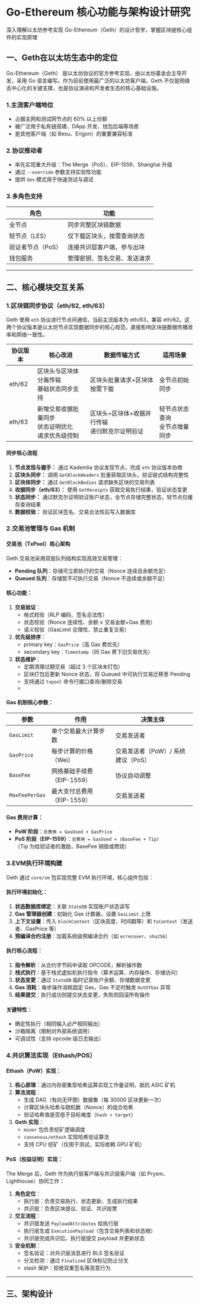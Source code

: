 # Go-Ethereum 核心功能与架构设计研究
深入理解以太坊参考实现 Go-Ethereum（Geth）的设计哲学，掌握区块链核心组件的实现原理

## 一、Geth在以太坊生态中的定位
Go-Ethereum（Geth） 是以太坊协议的官方参考实现，由以太坊基金会主导开发，采用 Go 语言编写。作为目前使用最广泛的以太坊客户端，Geth 不仅是网络去中心化的关键支撑，也是协议演进和开发者生态的核心基础设施。

### 1.主流客户端地位
- 占据主网和测试网节点的 60% 以上份额
- 被广泛用于私有链搭建、DApp 开发、钱包后端等场景
- 是其他客户端（如 Besu、Erigon）的重要兼容标准

### 2.协议推动者
- 率先实现重大升级：The Merge（PoS）、EIP-1559、Shanghai 升级
- 通过 `--override` 参数支持实验性功能
- 提供 `dev` 模式用于快速测试与调试

### 3.多角色支持
| 角色 | 功能 |
|------|------|
| 全节点 | 同步完整区块链数据 |
| 轻节点（LES） | 仅下载区块头，按需查询状态 |
| 验证者节点（PoS） | 连接共识层客户端，参与出块 |
| 钱包服务 | 管理密钥、签名交易、发送请求 |

---

## 二、核心模块交互关系

### 1.区块链同步协议（eth/62, eth/63）
Geth 使用 `eth` 协议进行节点间通信，当前主流版本为 eth/63，兼容 eth/62。这两个协议版本是以太坊节点实现数据同步的核心规范，直接影响区块链数据传播效率和网络一致性。

| 协议版本 | 核心改进 | 数据传输方式 | 适用场景 |
|--------|----------|------------|---------|
| eth/62 | 区块头与区块体分离传输<br>基础状态同步支持 | 区块头批量请求+区块体按需下载 | 全节点初始同步 |
| eth/63 | 新增交易收据批量同步<br>状态证明优化<br>请求优先级控制 | 区块头+区块体+收据并行传输<br>递归默克尔证明验证 | 轻节点状态查询<br>全节点增量同步 |

#### 同步核心流程
1. **节点发现与握手：** 通过 Kademlia 协议发现节点，完成 `eth` 协议版本协商
2. **区块头同步：** 调用 `GetBlockHeaders` 批量获取区块头，验证链式结构完整性
3. **区块体同步：** 通过 `GetBlockBodies` 请求缺失区块的交易列表
4. **收据同步（eth/63）：** 使用 `GetReceipts` 获取交易执行结果，验证状态变更
5. **状态同步：** 通过默克尔证明验证账户状态，全节点存储完整状态，轻节点仅缓存查询结果
6. **数据校验：** 验证区块签名、交易合法性后写入数据库

### 2.交易池管理与 Gas 机制

#### 交易池（TxPool）核心架构
Geth 交易池采用双层队列结构实现高效交易管理：
- **Pending 队列**：存储可立即执行的交易（Nonce 连续且余额充足）
- **Queued 队列**：存储暂不可执行交易（Nonce 不连续或余额不足）

#### 核心功能：
1. **交易验证**：
    - 格式校验（RLP 编码、签名合法性）
    - 状态校验（Nonce 连续性、余额 ≥ 交易金额+Gas 费用）
    - 语义校验（GasLimit 合理性、禁止重复交易）
2. **优先级排序**：
    -  primary key：`GasPrice`（高 Gas 费优先）
    -  secondary key：`Timestamp`（同 Gas 费下旧交易优先）
3. **状态维护**：
    - 定期清理过期交易（超过 3 个区块未打包）
    - 区块打包后更新 Nonce 状态，将 Queued 中可执行交易迁移至 Pending
    - 支持通过 `txpool` 命令行接口查询/删除交易
    - 
#### Gas 机制核心参数：
| 参数 | 作用 | 决策主体 |
|------|------|---------|
| `GasLimit` | 单个交易最大计算步数 | 交易发送者 |
| `GasPrice` | 每步计算的价格（Wei） | 交易发送者（PoW）/ 系统建议（PoS） |
| `BaseFee` | 网络基础手续费（EIP-1559） | 协议自动调整 |
| `MaxFeePerGas` | 最大支付总费用（EIP-1559） | 交易发送者 |

#### Gas 费用计算：
- **PoW 阶段**：`总费用 = GasUsed × GasPrice`
- **PoS 阶段（EIP-1559）**：`总费用 = GasUsed × (BaseFee + Tip)`  
  （Tip 为给验证者的激励，BaseFee 销毁或燃烧）

### 3.EVM执行环境构建
Geth 通过 `core/vm` 包实现完整 EVM 执行环境，核心组件包括：

#### 执行环境初始化：
1. **状态数据库绑定**：关联 `StateDB` 实现账户状态读写
2. **Gas 管理器创建**：初始化 Gas 计数器，设置 `GasLimit` 上限
3. **上下文设置**：传入 `blockContext`（区块高度、时间戳等）和 `txContext`（发送者、GasPrice 等）
4. **预编译合约注册**：加载系统级预编译合约（如 `ecrecover`、`sha256`）

#### 执行核心流程：
1. **指令解析**：从合约字节码中读取 OPCODE，解析操作数
2. **栈式执行**：基于栈式虚拟机执行指令（算术运算、内存操作、存储访问）
3. **状态变更**：通过 `StateDB` 临时记录账户余额、存储数据变更
4. **Gas 消耗**：每步操作消耗固定 Gas，Gas 不足时触发 `OutOfGas` 异常
5. **结果提交**：执行成功则提交状态变更，失败则回滚所有操作

#### 关键特性：
- 确定性执行（相同输入必产相同输出）
- 沙箱隔离（限制对外部系统调用）
- 可调试性（支持 opcode 级日志输出）

### 4.共识算法实现（Ethash/POS）

#### Ethash（PoW）实现：
1. **核心原理**：通过内存密集型哈希运算实现工作量证明，抵抗 ASIC 矿机
2. **算法流程**：
    - 生成 DAG（有向无环图）数据集（每 30000 区块更新一次）
    - 计算区块头哈希与随机数（Nonce）的组合哈希
    - 验证哈希值是否低于目标难度（`hash < target`）
3. **Geth 实现**：
    - `miner` 包负责挖矿逻辑调度
    - `consensus/ethash` 实现哈希验证算法
    - 支持 CPU 挖矿（仅用于测试，实际依赖 GPU 矿机）

#### PoS（权益证明）实现：
The Merge 后，Geth 作为执行层客户端与共识层客户端（如 Prysm、Lighthouse）协同工作：
1. **角色定位**：
    - 执行层：负责交易执行、状态更新、生成执行结果
    - 共识层：负责区块提议、验证、共识投票
2. **交互流程**：
    - 共识层发送 `PayloadAttributes` 给执行层
    - 执行层生成 `ExecutionPayload`（包含交易列表和状态根）
    - 共识层完成共识后，执行层提交 payload 并更新状态
3. **安全机制**：
    - 签名验证：对共识层消息进行 BLS 签名验证
    - 分叉检测：通过 `Finalized` 区块标记防止分叉
    - slash 保护：拒绝双重签名等恶意行为

---

## 三、架构设计